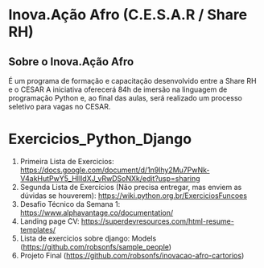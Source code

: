 # Inova.Ação Afro (C.E.S.A.R / Share RH)
## Sobre o Inova.Ação Afro

É um programa de formação e capacitação desenvolvido entre a Share RH e o CESAR A iniciativa oferecerá 84h de imersão na linguagem de programação Python e, ao final das aulas, será realizado um processo seletivo para vagas no CESAR.

# Exercicios_Python_Django

1. Primeira Lista de Exercicios: https://docs.google.com/document/d/1n9lhy2Mu7PwNk-V4akHutPwY5_HIlldXJ_vRwDSoNXk/edit?usp=sharing
2. Segunda Lista de Exercícios (Não precisa entregar, mas enviem as dúvidas se houverem): https://wiki.python.org.br/ExerciciosFuncoes
3. Desafio Técnico da Semana 1: https://www.alphavantage.co/documentation/
4. Landing page CV: https://superdevresources.com/html-resume-templates/
5. Lista de exercicios sobre django: Models (https://github.com/robsonfs/sample_people)
6. Projeto Final (https://github.com/robsonfs/inovacao-afro-cartorios)
